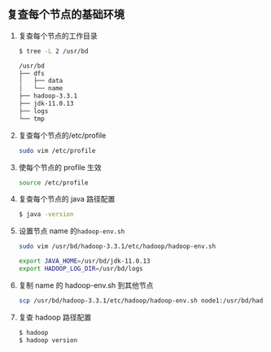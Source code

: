 
## 复查每个节点的基础环境

1. 复查每个节点的工作目录
    ```bash
    $ tree -L 2 /usr/bd
    ```
    ```bash {.line-numbers}
    /usr/bd
    ├── dfs
    │   ├── data
    │   └── name
    ├── hadoop-3.3.1
    ├── jdk-11.0.13
    ├── logs
    └── tmp
    ```
2. 复查每个节点的/etc/profile
    ```bash
    sudo vim /etc/profile
    ```
3. 使每个节点的 profile 生效
    ```bash
    source /etc/profile
    ```
3. 复查每个节点的 java 路径配置
    ```bash
    $ java -version
    ```
4. 设置节点 name 的`hadoop-env.sh`
    ```bash
    sudo vim /usr/bd/hadoop-3.3.1/etc/hadoop/hadoop-env.sh
    ```
    ```bash
    export JAVA_HOME=/usr/bd/jdk-11.0.13
    export HADOOP_LOG_DIR=/usr/bd/logs
    ```
5. 复制 name 的 hadoop-env.sh 到其他节点
    ```bash
    scp /usr/bd/hadoop-3.3.1/etc/hadoop/hadoop-env.sh node1:/usr/bd/hadoop-3.3.1/etc/hadoop/
    ```
4. 复查 hadoop 路径配置
    ```bash
    $ hadoop
    $ hadoop version
    ```
